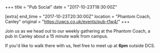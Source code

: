 +++
title = "Pub Social"
date = "2017-10-23T18:30:00Z"

[extra]
end_time = "2017-10-23T20:30:00Z"
location = "Phantom Coach, Canley"
original = "https://uwcs.co.uk/events/pub-t1w4/"
+++

Join us as we head out to our weekly gathering at the Phantom Coach, a pub in Canley about a 15 minute walk from campus.

  

If you'd like to walk there with us, feel free to meet up at **6pm** outside DCS.

